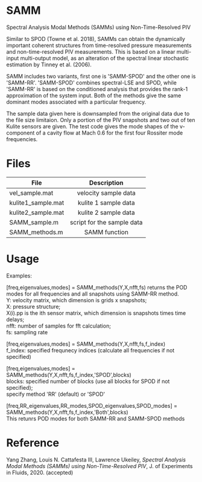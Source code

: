 # SAMM
Spectral Analysis Modal Methods (SAMMs) using Non-Time-Resolved PIV

Similar to SPOD (Towne et al. 2018), SAMMs can obtain the dynamically important coherent structures from time-resolved pressure measurements and non-time-resolved PIV measurements. This is based on a linear multi-input multi-output model, as an alteration of the spectral linear stochastic estimation by Tinney et al. (2006).

SAMM includes two variants, first one is 'SAMM-SPOD' and the other one is 'SAMM-RR'. 'SAMM-SPOD' combines spectral-LSE and SPOD, while 'SAMM-RR' is based on the conditioned analysis that provides the rank-1 approximation of the system input. Both of the methods give the same dominant modes associated with a particular frequency.

The sample data given here is downsampled from the original data due to the file size limitaion. Only a portion of the PIV snapshots and two out of ten Kulite sensors are given. The test code gives the mode shapes of the v-component of a cavity flow at Mach 0.6 for the first four Rossiter mode frequencies. 
# Files
| File        | Description     | 
| ------------- |:-------------:| 
| vel_sample.mat    | velocity sample data | 
| kulite1_sample.mat   | kulite 1 sample data   |  
| kulite2_sample.mat   | kulite 2 sample data   |  
| SAMM_sample.m  | script for the sample data   |  
| SAMM_methods.m   | SAMM function   |  

# Usage
Examples:

[freq,eigenvalues,modes] = SAMM_methods(Y,X,nfft,fs) 
returns the POD modes for all frequencies and all snapshots using SAMM-RR method.<br/>
Y: velocity matrix, which dimension is grids x snapshots;<br/>X: pressure structure;<br/>X(i).pp is the ith sensor matrix, which dimension is snapshots times time delays;<br/>nfft: number of samples for fft calculation;<br/>fs: sampling rate

[freq,eigenvalues,modes] = SAMM_methods(Y,X,nfft,fs,f_index) <br/>
f_index: specified frequnecy indices (calculate all frequencies if not specified)

[freq,eigenvalues,modes] = SAMM_methods(Y,X,nfft,fs,f_index,'SPOD',blocks) <br/>
blocks: specified number of blocks (use all blocks for SPOD if not specified);<br/>
specify method 'RR' (default) or 'SPOD'

[freq,RR_eigenvalues,RR_modes,SPOD_eigenvalues,SPOD_modes] = SAMM_methods(Y,X,nfft,fs,f_index,'Both',blocks) <br/>
This retunrs POD modes for both SAMM-RR and SAMM-SPOD methods

# Reference
Yang Zhang, Louis N. Cattafesta III, Lawrence Ukeiley, *Spectral Analysis Modal Methods (SAMMs) using Non-Time-Resolved PIV*, J. of Experiments in Fluids, 2020. (accepted)


